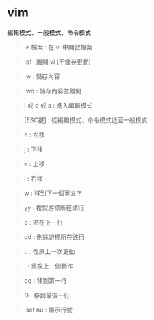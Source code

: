 # vim
編輯模式、一般模式、命令模式
>:e 檔案 : 在 vi 中開啟檔案

>:q! : 離開 vi (不儲存更動)

>:w : 儲存內容

>:wq : 儲存內容並離開

>i 或 o 或 a : 進入編輯模式

>[ESC鍵] : 從編輯模式、命令模式退回一般模式

>h : 左移

>j : 下移

>k : 上移

>l : 右移

>w : 移到下一個英文字

>yy : 複製游標所在該行

>p : 貼在下一行

>dd : 刪除游標所在該行


>u : 復原上一次更動

>. : 重複上一個動作

>gg : 移到第一行

>G : 移到最後一行

>:set nu : 顯示行號

